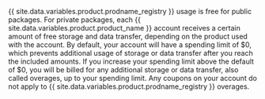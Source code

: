 {{ site.data.variables.product.prodname_registry }} usage is free for public packages. For private packages, each {{ site.data.variables.product.product_name }} account receives a certain amount of free storage and data transfer, depending on the product used with the account. By default, your account will have a spending limit of $0, which prevents additional usage of storage or data transfer after you reach the included amounts. If you increase your spending limit above the default of $0, you will be billed for any additional storage or data transfer, also called overages, up to your spending limit. Any coupons on your account do not apply to {{ site.data.variables.product.prodname_registry }} overages.
